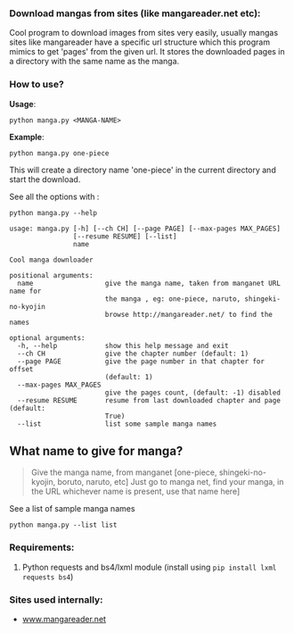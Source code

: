 ### Download mangas from sites (like mangareader.net etc):

Cool program to download images from sites very easily, usually mangas
sites like mangareader have a specific url structure which this program
mimics to get 'pages' from the given url. It stores the downloaded pages
in a directory with the same name as the manga.


### How to use?

**Usage**:
```
python manga.py <MANGA-NAME>
```

**Example**:

```
python manga.py one-piece
```

This will create a directory name 'one-piece' in the current directory
and start the download.
  

See all the options with : 

```
python manga.py --help
```

```
usage: manga.py [-h] [--ch CH] [--page PAGE] [--max-pages MAX_PAGES]
                [--resume RESUME] [--list]
                name

Cool manga downloader

positional arguments:
  name                  give the manga name, taken from manganet URL name for
                        the manga , eg: one-piece, naruto, shingeki-no-kyojin
                        browse http://mangareader.net/ to find the names

optional arguments:
  -h, --help            show this help message and exit
  --ch CH               give the chapter number (default: 1)
  --page PAGE           give the page number in that chapter for offset
                        (default: 1)
  --max-pages MAX_PAGES
                        give the pages count, (default: -1) disabled
  --resume RESUME       resume from last downloaded chapter and page (default:
                        True)
  --list                list some sample manga names
  ```

## What name to give for manga?

>Give the manga name, from manganet [one-piece, shingeki-no-kyojin, boruto, naruto, etc]
>Just go to manga net, find your manga, in the URL whichever name is present, use that name here]

See a list of sample manga names
  
   
```
python manga.py --list list
```

### Requirements:

1) Python requests and bs4/lxml module (install using ```pip install lxml requests bs4```)
        

### Sites used internally:

- www.mangareader.net